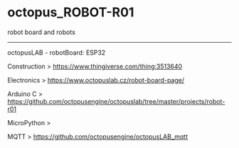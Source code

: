 # octopus_ROBOT-R01
robot board and robots

---

octopusLAB - robotBoard: ESP32

Construction > https://www.thingiverse.com/thing:3513640

Electronics > https://www.octopuslab.cz/robot-board-page/

Arduino C > https://github.com/octopusengine/octopuslab/tree/master/projects/robot-r01

MicroPython > 

MQTT > https://github.com/octopusengine/octopusLAB_mqtt

